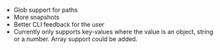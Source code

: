 * Glob support for paths
* More snapshots
* Better CLI feedback for the user
* Currently only supports key-values where the value is an object, string or a number. Array support could be added.